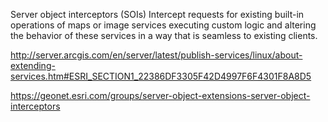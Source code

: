 Server object interceptors (SOIs)
Intercept requests for existing built-in operations of maps or image services executing custom logic and altering the behavior of these services in a way that is seamless to existing clients.

http://server.arcgis.com/en/server/latest/publish-services/linux/about-extending-services.htm#ESRI_SECTION1_22386DF3305F42D4997F6F4301F8A8D5

https://geonet.esri.com/groups/server-object-extensions-server-object-interceptors
